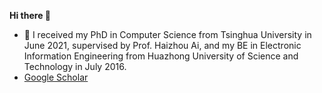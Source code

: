 **Hi there 👋**
- 🌱 I received my PhD in Computer Science from Tsinghua University in June 2021, supervised by Prof. Haizhou Ai, and my BE in Electronic Information Engineering from Huazhong University of Science and Technology in July 2016.
- [Google Scholar](https://scholar.google.com/citations?user=FlIzsGQAAAAJ)

<!---
[![Long's GitHub stats](https://github-readme-stats.vercel.app/api?username=longcw&count_private=true)](https://github.com/anuraghazra/github-readme-stats)

longcw/longcw is a ✨ special ✨ repository because its `README.md` (this file) appears on your GitHub profile.
You can click the Preview link to take a look at your changes.
--->
